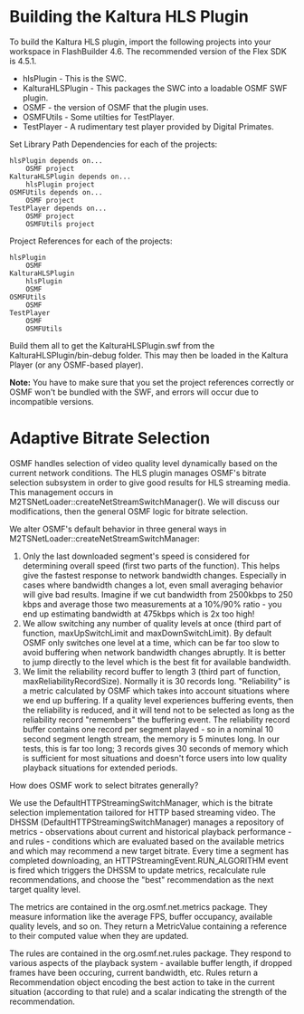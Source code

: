 Building the Kaltura HLS Plugin
===============================

To build the Kaltura HLS plugin, import the following projects into your workspace in FlashBuilder 4.6. The recommended version of the Flex SDK is 4.5.1.

   * hlsPlugin - This is the SWC.
   * KalturaHLSPlugin - This packages the SWC into a loadable OSMF SWF plugin.
   * OSMF - the version of OSMF that the plugin uses.
   * OSMFUtils - Some utilties for TestPlayer.
   * TestPlayer - A rudimentary test player provided by Digital Primates.

Set Library Path Dependencies for each of the projects:

    hlsPlugin depends on...
		OSMF project
	KalturaHLSPlugin depends on...
		hlsPlugin project
	OSMFUtils depends on...
		OSMF project
	TestPlayer depends on...
		OSMF project
		OSMFUtils project
		
Project References for each of the projects:

	hlsPlugin
		OSMF
	KalturaHLSPlugin
		hlsPlugin
		OSMF
	OSMFUtils
		OSMF
	TestPlayer
		OSMF
		OSMFUtils

Build them all to get the KalturaHLSPlugin.swf from the 
KalturaHLSPlugin/bin-debug folder. This may then be loaded in the Kaltura Player (or any OSMF-based player).

**Note:** You have to make sure that you set the project references correctly or OSMF won't be bundled with the SWF, and errors will occur due to incompatible versions.

Adaptive Bitrate Selection
==========================

OSMF handles selection of video quality level dynamically based on the current network conditions. The HLS plugin manages OSMF's bitrate selection subsystem in order to give good results for HLS streaming media. This management occurs in M2TSNetLoader::createNetStreamSwitchManager(). We will discuss our modifications, then the general OSMF logic for bitrate selection.

We alter OSMF's default behavior in three general ways in M2TSNetLoader::createNetStreamSwitchManager:

   1. Only the last downloaded segment's speed is considered for determining overall speed (first two parts of the function). This helps give the fastest response to network bandwidth changes. Especially in cases where bandwidth changes a lot, even small averaging behavior will give bad results. Imagine if we cut bandwidth from 2500kbps to 250 kbps and average those two measurements at a 10%/90% ratio - you end up estimating bandwidth at 475kbps which is 2x too high!
   2. We allow switching any number of quality levels at once (third part of function, maxUpSwitchLimit and maxDownSwitchLimit). By default OSMF only switches one level at a time, which can be far too slow to avoid buffering when network bandwidth changes abruptly. It is better to jump directly to the level which is the best fit for available bandwidth.
   3. We limit the reliability record buffer to length 3 (third part of function, maxReliabilityRecordSize). Normally it is 30 records long. "Reliability" is a metric calculated by OSMF which takes into account situations where we end up buffering. If a quality level experiences buffering events, then the reliability is reduced, and it will tend not to be selected as long as the reliability record "remembers" the buffering event. The reliability record buffer contains one record per segment played - so in a nominal 10 second segment length stream, the memory is 5 minutes long. In our tests, this is far too long; 3 records gives 30 seconds of memory which is sufficient for most situations and doesn't force users into low quality playback situations for extended periods.

How does OSMF work to select bitrates generally? 

We use the DefaultHTTPStreamingSwitchManager, which is the bitrate selection implementation tailored for HTTP based streaming video. The DHSSM (DefaultHTTPStreamingSwitchManager) manages a repository of metrics - observations about current and historical playback performance - and rules - conditions which are evaluated based on the available metrics and which may recommend a new target bitrate. Every time a segment has completed downloading, an HTTPStreamingEvent.RUN_ALGORITHM event is fired which triggers the DHSSM to update metrics, recalculate rule recommendations, and choose the "best" recommendation as the next target quality level.

The metrics are contained in the org.osmf.net.metrics package. They measure information like the average FPS, buffer occupancy, available quality levels, and so on. They return a MetricValue containing a reference to their computed value when they are updated.

The rules are contained in the org.osmf.net.rules package. They respond to various aspects of the playback system - available buffer length, if dropped frames have been occuring, current bandwidth, etc. Rules return a Recommendation object encoding the best action to take in the current situation (according to that rule) and a scalar indicating the strength of the recommendation.

